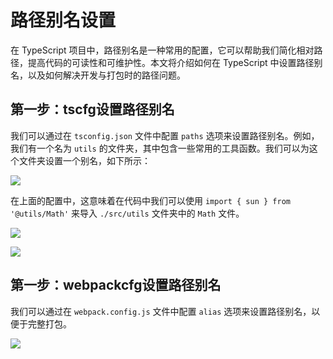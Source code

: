 # 路径别名设置
在 TypeScript 项目中，路径别名是一种常用的配置，它可以帮助我们简化相对路径，提高代码的可读性和可维护性。本文将介绍如何在 TypeScript 中设置路径别名，以及如何解决开发与打包时的路径问题。

## 第一步：tscfg设置路径别名
我们可以通过在 `tsconfig.json` 文件中配置 `paths` 选项来设置路径别名。例如，我们有一个名为 `utils` 的文件夹，其中包含一些常用的工具函数。我们可以为这个文件夹设置一个别名，如下所示：

![](/pathAliases1.webp)

在上面的配置中，这意味着在代码中我们可以使用 `import { sun } from '@utils/Math'` 来导入 `./src/utils` 文件夹中的 `Math` 文件。

![](/pathAliases2.webp)

![](/pathAliases3.webp)

## 第一步：webpackcfg设置路径别名
我们可以通过在 `webpack.config.js` 文件中配置 `alias` 选项来设置路径别名，以便于完整打包。

![](/pathAliases4.png)

